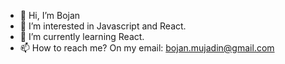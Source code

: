 - 👋 Hi, I’m Bojan
- 👀 I’m interested in Javascript and React.
- 🌱 I’m currently learning React.
- 📫 How to reach me? On my email: bojan.mujadin@gmail.com

<!---
mujmraka/mujmraka is a ✨ special ✨ repository because its `README.md` (this file) appears on your GitHub profile.
You can click the Preview link to take a look at your changes.
--->
